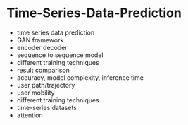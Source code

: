 # Time-Series-Data-Prediction                 
- time series data prediction           
- GAN framework               
- encoder decoder             
- sequence to sequence model         
- different training techniques 
- result comparison   
- accuracy, model complexity, inference time     
- user path/trajectory    
- user mobility   
- different training techniques 
- time-series datasets 
- attention 
  
